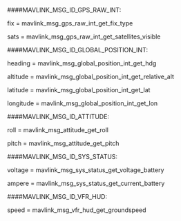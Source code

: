 ####MAVLINK_MSG_ID_GPS_RAW_INT:

fix = mavlink_msg_gps_raw_int_get_fix_type

sats = mavlink_msg_gps_raw_int_get_satellites_visible


####MAVLINK_MSG_ID_GLOBAL_POSITION_INT:

heading = mavlink_msg_global_position_int_get_hdg

altitude = mavlink_msg_global_position_int_get_relative_alt

latitude = mavlink_msg_global_position_int_get_lat

longitude = mavlink_msg_global_position_int_get_lon


####MAVLINK_MSG_ID_ATTITUDE:

roll = mavlink_msg_attitude_get_roll

pitch = mavlink_msg_attitude_get_pitch


####MAVLINK_MSG_ID_SYS_STATUS:

voltage = mavlink_msg_sys_status_get_voltage_battery

ampere = mavlink_msg_sys_status_get_current_battery


####MAVLINK_MSG_ID_VFR_HUD:

speed = mavlink_msg_vfr_hud_get_groundspeed